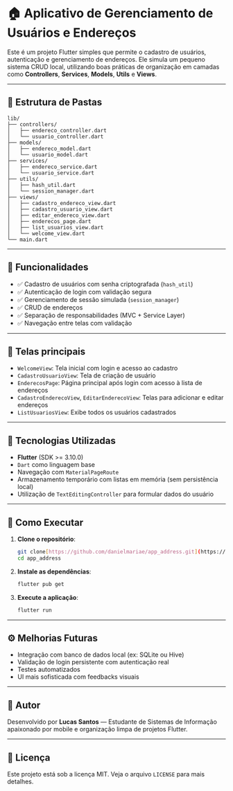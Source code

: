 # 🏠 Aplicativo de Gerenciamento de Usuários e Endereços

Este é um projeto Flutter simples que permite o cadastro de usuários, autenticação e gerenciamento de endereços. Ele simula um pequeno sistema CRUD local, utilizando boas práticas de organização em camadas como **Controllers**, **Services**, **Models**, **Utils** e **Views**.

---

## 📁 Estrutura de Pastas

```
lib/
├── controllers/
│   ├── endereco_controller.dart
│   └── usuario_controller.dart
├── models/
│   ├── endereco_model.dart
│   └── usuario_model.dart
├── services/
│   ├── endereco_service.dart
│   └── usuario_service.dart
├── utils/
│   ├── hash_util.dart
│   └── session_manager.dart
├── views/
│   ├── cadastro_endereco_view.dart
│   ├── cadastro_usuario_view.dart
│   ├── editar_endereco_view.dart
│   ├── enderecos_page.dart
│   ├── list_usuarios_view.dart
│   └── welcome_view.dart
└── main.dart
```

---

## 🚀 Funcionalidades

- ✅ Cadastro de usuários com senha criptografada (`hash_util`)
- ✅ Autenticação de login com validação segura
- ✅ Gerenciamento de sessão simulada (`session_manager`)
- ✅ CRUD de endereços
- ✅ Separação de responsabilidades (MVC + Service Layer)
- ✅ Navegação entre telas com validação

---

## 📲 Telas principais

- `WelcomeView`: Tela inicial com login e acesso ao cadastro
- `CadastroUsuarioView`: Tela de criação de usuário
- `EnderecosPage`: Página principal após login com acesso à lista de endereços
- `CadastroEnderecoView`, `EditarEnderecoView`: Telas para adicionar e editar endereços
- `ListUsuariosView`: Exibe todos os usuários cadastrados

---

## 🧠 Tecnologias Utilizadas

- **Flutter** (SDK >= 3.10.0)
- `Dart` como linguagem base
- Navegação com `MaterialPageRoute`
- Armazenamento temporário com listas em memória (sem persistência local)
- Utilização de `TextEditingController` para formular dados do usuário

---

## 🔧 Como Executar

1. **Clone o repositório**:
   ```bash
   git clone[https://github.com/danielmariae/app_address.git](https://github.com/danielmariae/app_address).git
   cd app_address
   ```

2. **Instale as dependências**:
   ```bash
   flutter pub get
   ```

3. **Execute a aplicação**:
   ```bash
   flutter run
   ```

---

## ⚙️ Melhorias Futuras

- Integração com banco de dados local (ex: SQLite ou Hive)
- Validação de login persistente com autenticação real
- Testes automatizados
- UI mais sofisticada com feedbacks visuais

---

## 👤 Autor

Desenvolvido por **Lucas Santos** — Estudante de Sistemas de Informação apaixonado por mobile e organização limpa de projetos Flutter.

---

## 📄 Licença

Este projeto está sob a licença MIT. Veja o arquivo `LICENSE` para mais detalhes.
